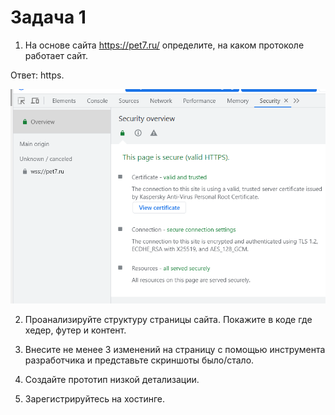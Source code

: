 # Задача 1
1. На основе сайта <https://pet7.ru/> определите, на каком протоколе работает сайт.

Ответ: https.

![Изображение](img/prot.PNG "Задание 1")

2. Проанализируйте структуру страницы сайта. Покажите в коде где хедер, футер и контент.

3. Внесите не менее 3 изменений на страницу с помощью инструмента разработчика и представьте скриншоты было/стало.

4. Создайте прототип низкой детализации.

5. Зарегистрируйтесь на хостинге.